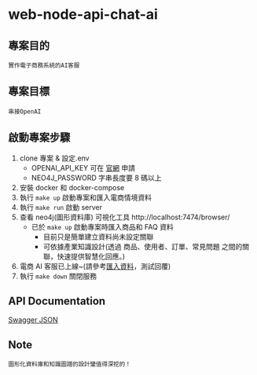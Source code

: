 # web-node-api-chat-ai

## 專案目的

    實作電子商務系統的AI客服

## 專案目標

    串接OpenAI

## 啟動專案步驟

1. clone 專案 & 設定.env
   - OPENAI_API_KEY 可在 [官網](https://platform.openai.com/account/api-keys) 申請
   - NEO4J_PASSWORD 字串長度要 8 碼以上
2. 安裝 docker 和 docker-compose
3. 執行 `make up` 啟動專案和匯入電商情境資料
4. 執行 `make run` 啟動 server
5. 查看 neo4j(圖形資料庫) 可視化工具 http://localhost:7474/browser/
   - 已於 `make up` 啟動專案時匯入商品和 FAQ 資料
     - 目前只是簡單建立資料尚未設定關聯
     - 可依據產業知識設計(透過 商品、使用者、訂單、常見問題 之間的關聯，快速提供智慧化回應。)
6. 電商 AI 客服已上線~(請參考[匯入資料](./neo4j_import/e-commerce.cypher)，測試回覆)
7. 執行 `make down` 關閉服務

## API Documentation

[Swagger JSON](swagger.json)

## Note

    圖形化資料庫和知識圖譜的設計蠻值得深挖的！
